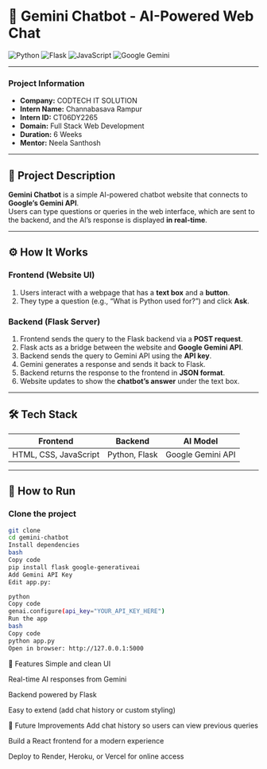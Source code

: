 # 🤖 Gemini Chatbot - AI-Powered Web Chat

![Python](https://img.shields.io/badge/Python-3776AB?style=flat-square&logo=python&logoColor=white) ![Flask](https://img.shields.io/badge/Flask-000000?style=flat-square&logo=flask&logoColor=white) ![JavaScript](https://img.shields.io/badge/JavaScript-F7DF1E?style=flat-square&logo=javascript&logoColor=black) ![Google Gemini](https://img.shields.io/badge/Google-Gemini-4285F4?style=flat-square&logo=google&logoColor=white)

---

### **Project Information**

- **Company:** CODTECH IT SOLUTION  
- **Intern Name:** Channabasava Rampur  
- **Intern ID:** CT06DY2265  
- **Domain:** Full Stack Web Development  
- **Duration:** 6 Weeks  
- **Mentor:** Neela Santhosh  

---

## 💬 Project Description

**Gemini Chatbot** is a simple AI-powered chatbot website that connects to **Google’s Gemini API**.  
Users can type questions or queries in the web interface, which are sent to the backend, and the AI’s response is displayed **in real-time**.

---

## ⚙️ How It Works

### **Frontend (Website UI)**

1. Users interact with a webpage that has a **text box** and a **button**.  
2. They type a question (e.g., “What is Python used for?”) and click **Ask**.  

### **Backend (Flask Server)**

1. Frontend sends the query to the Flask backend via a **POST request**.  
2. Flask acts as a bridge between the website and **Google Gemini API**.  
3. Backend sends the query to Gemini API using the **API key**.  
4. Gemini generates a response and sends it back to Flask.  
5. Backend returns the response to the frontend in **JSON format**.  
6. Website updates to show the **chatbot’s answer** under the text box.

---

## 🛠️ Tech Stack

| Frontend | Backend | AI Model |
|----------|---------|----------|
| HTML, CSS, JavaScript | Python, Flask | Google Gemini API |

---

## 🚀 How to Run

### **Clone the project**

```bash
git clone 
cd gemini-chatbot
Install dependencies
bash
Copy code
pip install flask google-generativeai
Add Gemini API Key
Edit app.py:

python
Copy code
genai.configure(api_key="YOUR_API_KEY_HERE")
Run the app
bash
Copy code
python app.py
Open in browser: http://127.0.0.1:5000

```

🌟 Features
Simple and clean UI

Real-time AI responses from Gemini

Backend powered by Flask

Easy to extend (add chat history or custom styling)

🔮 Future Improvements
Add chat history so users can view previous queries

Build a React frontend for a modern experience

Deploy to Render, Heroku, or Vercel for online access

